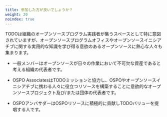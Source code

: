 ```yaml
---
title: 参加した方が良いでしょうか？
weight: 20
noindex: true
---
```


TODOは組織のオープンソースプログラム実践者が集うスペースとして特に意図されていますが、オープンソースプログラムオフィスやオープンソースイニシアチブに関する実用的な知識を学び得る意欲のあるオープンソースに熱心な人々も集まります。

* 一般メンバーはオープンソースが日々の作業において不可欠な資産であると考える組織の代表者です。

* OSPO AssociatesはTODOミッションと協力し、OSPOやオープンソースイニシアチブに携わる人々に役立つリソースを構築することに意欲的なオープンソースプロジェクト及び/または団体の代表者です。

* OSPOアンバサダーはOSPOリソースに積極的に貢献しTODOバリューを提唱する人です。
